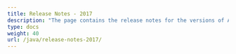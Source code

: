 ```yaml
---
title: Release Notes - 2017
description: "The page contains the release notes for the versions of Aspose.Tasks for Java released in 2017."
type: docs
weight: 40
url: /java/release-notes-2017/
---
```

